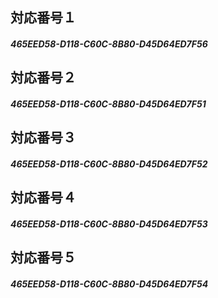 ## 対応番号１  
##### 465EED58-D118-C60C-8B80-D45D64ED7F56  
## 対応番号２  
##### 465EED58-D118-C60C-8B80-D45D64ED7F51  
## 対応番号３  
##### 465EED58-D118-C60C-8B80-D45D64ED7F52  
## 対応番号４  
##### 465EED58-D118-C60C-8B80-D45D64ED7F53  
## 対応番号５  
##### 465EED58-D118-C60C-8B80-D45D64ED7F54  
